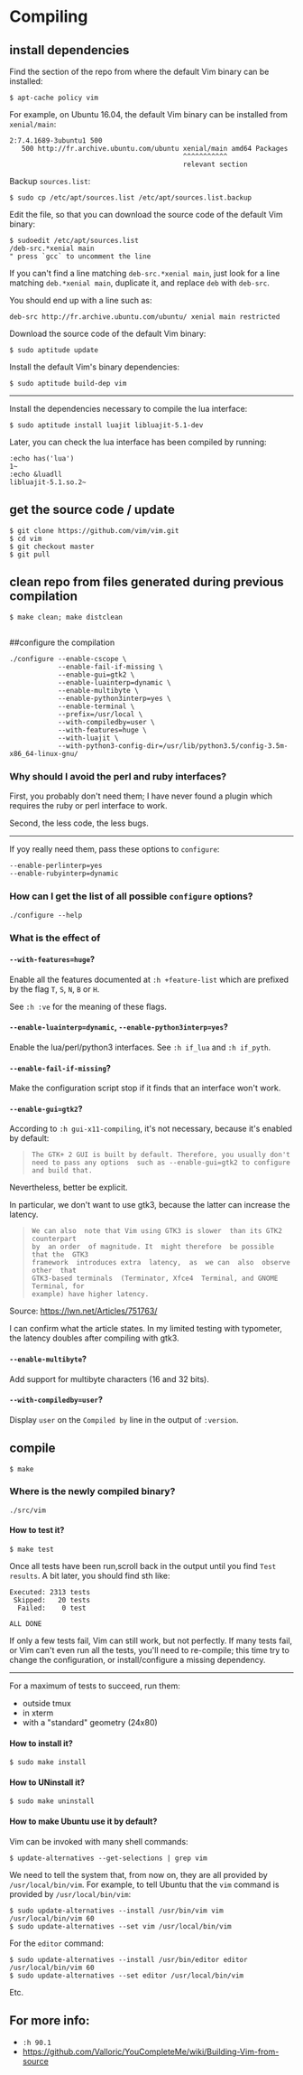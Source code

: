 # Compiling
## install dependencies

Find the section of the repo from where the default Vim binary can be installed:

    $ apt-cache policy vim

For example, on Ubuntu 16.04, the default Vim binary can be installed from `xenial/main`:

    2:7.4.1689-3ubuntu1 500
       500 http://fr.archive.ubuntu.com/ubuntu xenial/main amd64 Packages
                                               ^^^^^^^^^^^
                                               relevant section

Backup `sources.list`:

    $ sudo cp /etc/apt/sources.list /etc/apt/sources.list.backup

Edit the file, so that you can download the source code of the default Vim binary:

    $ sudoedit /etc/apt/sources.list
    /deb-src.*xenial main
    " press `gcc` to uncomment the line

If you can't find  a line matching `deb-src.*xenial main`, just  look for a line
matching `deb.*xenial main`, duplicate it, and replace `deb` with `deb-src`.

You should end up with a line such as:

    deb-src http://fr.archive.ubuntu.com/ubuntu/ xenial main restricted

Download the source code of the default Vim binary:

    $ sudo aptitude update

Install the default Vim's binary dependencies:

    $ sudo aptitude build-dep vim

---

Install the dependencies necessary to compile the lua interface:

    $ sudo aptitude install luajit libluajit-5.1-dev

Later, you can check the lua interface has been compiled by running:

    :echo has('lua')
    1~
    :echo &luadll
    libluajit-5.1.so.2~

## get the source code / update

    $ git clone https://github.com/vim/vim.git
    $ cd vim
    $ git checkout master
    $ git pull

## clean repo from files generated during previous compilation

    $ make clean; make distclean

##
##configure the compilation

    ./configure --enable-cscope \
                --enable-fail-if-missing \
                --enable-gui=gtk2 \
                --enable-luainterp=dynamic \
                --enable-multibyte \
                --enable-python3interp=yes \
                --enable-terminal \
                --prefix=/usr/local \
                --with-compiledby=user \
                --with-features=huge \
                --with-luajit \
                --with-python3-config-dir=/usr/lib/python3.5/config-3.5m-x86_64-linux-gnu/

### Why should I avoid the perl and ruby interfaces?

First, you probably don't need them; I  have never found a plugin which requires
the ruby or perl interface to work.

Second, the less code, the less bugs.

---

If yoy really need them, pass these options to `configure`:

    --enable-perlinterp=yes
    --enable-rubyinterp=dynamic

### How can I get the list of all possible `configure` options?

    ./configure --help

###
### What is the effect of
#### `--with-features=huge`?

Enable all the  features documented at `:h +feature-list` which  are prefixed by
the flag `T`, `S`, `N`, `B` or `H`.

See `:h :ve` for the meaning of these flags.

####
#### `--enable-luainterp=dynamic`, `--enable-python3interp=yes`?

Enable the lua/perl/python3 interfaces.
See `:h if_lua` and `:h if_pyth`.

#### `--enable-fail-if-missing`?

Make the configuration script stop if it finds that an interface won't work.

####
#### `--enable-gui=gtk2`?

According to `:h gui-x11-compiling`, it's not necessary, because it's enabled by
default:

>     The GTK+ 2 GUI is built by default. Therefore, you usually don't
>     need to pass any options  such as --enable-gui=gtk2 to configure
>     and build that.

Nevertheless, better be explicit.

In particular, we don't want to use gtk3, because the latter can increase the latency.

>     We can also  note that Vim using GTK3 is slower  than its GTK2 counterpart
>     by  an order  of magnitude. It  might therefore  be possible  that the  GTK3
>     framework  introduces extra  latency,  as  we can  also  observe other  that
>     GTK3-based terminals  (Terminator, Xfce4  Terminal, and GNOME  Terminal, for
>     example) have higher latency.

Source: <https://lwn.net/Articles/751763/>

I can confirm what the article states.
In my limited testing with typometer, the latency doubles after compiling with gtk3.

#### `--enable-multibyte`?

Add support for multibyte characters (16 and 32 bits).

#### `--with-compiledby=user`?

Display `user` on the `Compiled by` line in the output of `:version`.

###
## compile

    $ make

### Where is the newly compiled binary?

    ./src/vim

#### How to test it?

    $ make test

Once all tests have been run,scroll back in the output until you find `Test results`.
A bit later, you should find sth like:

    Executed: 2313 tests
     Skipped:   20 tests
      Failed:    0 test

    ALL DONE

If only a few tests fail, Vim can still work, but not perfectly.
If  many tests  fail,  or Vim  can't  even run  all the  tests,  you'll need  to
re-compile; this  time try to  change the configuration, or  install/configure a
missing dependency.

---

For a maximum of tests to succeed, run them:

   - outside tmux
   - in xterm
   - with a "standard" geometry (24x80)

#### How to install it?

    $ sudo make install

#### How to UNinstall it?

    $ sudo make uninstall

#### How to make Ubuntu use it by default?

Vim can be invoked with many shell commands:

    $ update-alternatives --get-selections | grep vim

We need to tell the system that, from now on, they are all provided by `/usr/local/bin/vim`.
For example, to tell Ubuntu that the `vim` command is provided by `/usr/local/bin/vim`:

    $ sudo update-alternatives --install /usr/bin/vim vim /usr/local/bin/vim 60
    $ sudo update-alternatives --set vim /usr/local/bin/vim

For the `editor` command:

    $ sudo update-alternatives --install /usr/bin/editor editor /usr/local/bin/vim 60
    $ sudo update-alternatives --set editor /usr/local/bin/vim

Etc.

##
## For more info:

- `:h 90.1`
- <https://github.com/Valloric/YouCompleteMe/wiki/Building-Vim-from-source>

